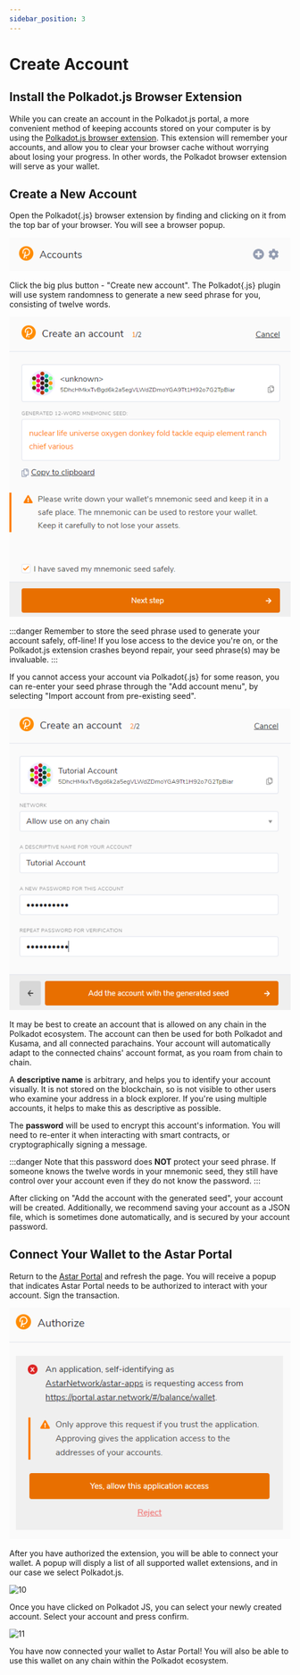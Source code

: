 ```yaml
---
sidebar_position: 3
---
```


# Create Account

## Install the Polkadot.js Browser Extension
While you can create an account in the Polkadot.js portal, a more convenient method of keeping accounts stored on your computer is by using the [Polkadot.js browser extension](https://polkadot.js.org/extension/). This extension will remember your accounts, and allow you to clear your browser cache without worrying about losing your progress.
In other words, the Polkadot browser extension will serve as your wallet.

## Create a New Account

Open the Polkadot{.js} browser extension by finding and clicking on it from the top bar of your browser. You will see a browser popup.

![6](img/6.png)

Click the big plus button - "Create new account". The Polkadot{.js} plugin will use system randomness to generate a new seed phrase for you, consisting of twelve words.

![7](img/7.png)

:::danger 
Remember to store the seed phrase used to generate your account safely, off-line! If you lose access to the device you're on, or the Polkadot.js extension crashes beyond repair, your seed phrase(s) may be invaluable.
:::

If you cannot access your account via Polkadot{.js} for some reason, you can re-enter your seed phrase through the "Add account menu", by selecting "Import account from pre-existing seed".

![8](img/8.png)

It may be best to create an account that is allowed on any chain in the Polkadot ecosystem. The account can then be used for both Polkadot and Kusama, and all connected parachains. Your account will automatically adapt to the connected chains' account format, as you roam from chain to chain.

A **descriptive name** is arbitrary, and helps you to identify your account visually. It is not stored on the blockchain, so is not visible to other users who examine your address in a block explorer. If you're using multiple accounts, it helps to make this as descriptive as possible.

The **password** will be used to encrypt this account's information. You will need to re-enter it when interacting with smart contracts, or cryptographically signing a message.

:::danger
Note that this password does **NOT** protect your seed phrase. If someone knows the twelve words in your mnemonic seed, they still have control over your account even if they do not know the password.
:::

After clicking on "Add the account with the generated seed", your account will be created. Additionally, we recommend saving your account as a JSON file, which is sometimes done automatically, and is secured by your account password.

## Connect Your Wallet to the Astar Portal

Return to the [Astar Portal](https://portal.astar.network) and refresh the page. You will receive a popup that indicates Astar Portal needs to be authorized to interact with your account. Sign the transaction.

![9](img/9.png)

After you have authorized the extension, you will be able to connect your wallet. A popup will disply a list of all supported wallet extensions, and in our case we select Polkadot.js.

<img width="500" alt="10" src="https://user-images.githubusercontent.com/77480847/186843723-2363e66d-1a16-4653-afdd-61c5d5e29ca7.png" />

Once you have clicked on Polkadot JS, you can select your newly created account. Select your account and press confirm.

<img width="530" alt="11" src="https://user-images.githubusercontent.com/77480847/186843769-9c9ee368-3b74-46ee-8794-a88451b13438.png" />

You have now connected your wallet to Astar Portal! You will also be able to use this wallet on any chain within the Polkadot ecosystem.

